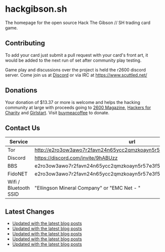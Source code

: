 # hackgibson.sh
The homepage for the open source Hack The Gibson // SH trading card game.


## Contributing

To add your card just submit a pull request with your card's front art, it would be added to the next run of set after community play testing.

Game play and discussions over the project is held the r2600 discord server. Come join us at [Discord](https://discord.com/invite/9hABUzz) or via IRC at https://www.scuttled.net/


## Donations

Your donation of $13.37 or more is welcome and helps the hacking community at large with proceeds going to [2600 Magazine](https://2600.com/), [Hackers for Charity](https://hackersforcharity.org) and [Girlstart](https://girlstart.org).  Visit [buymeacoffee](https://www.buymeacoffee.com/hackgibson.sh) to donate.


## Contact Us

Service | url
-|-
Tor | http://e2ro3ow3awo7r2favn24n65ycc2qmzkoayn5r57e3f56nvjwdcgg32ad.onion
Discord | https://discord.com/invite/9hABUzz
BBS | e2ro3ow3awo7r2favn24n65ycc2qmzkoayn5r57e3f56nvjwdcgg32ad.onion:23
FidoNET | e2ro3ow3awo7r2favn24n65ycc2qmzkoayn5r57e3f56nvjwdcgg32ad.onion:24554
Wifi / Bluetooth SSID | "Ellingson Mineral Company" or "EMC Net - <fidonet address>"

## Latest Changes
<!-- BLOG-POST-LIST:START -->
- [Updated with the latest blog posts](https://github.com/DFW2600/hackgibson.sh/commit/29de5feebf7877bf5705dfd52a48e05c74869f27)
- [Updated with the latest blog posts](https://github.com/DFW2600/hackgibson.sh/commit/d506a28d46fce7bcf778ee35e8be9496cf4e1db8)
- [Updated with the latest blog posts](https://github.com/DFW2600/hackgibson.sh/commit/6b0f2afe2e34c667cdb6ac70398c4ca99641dc3e)
- [Updated with the latest blog posts](https://github.com/DFW2600/hackgibson.sh/commit/eefb29e86f9add407d5d34a819ac563c3cc6a5a5)
- [Updated with the latest blog posts](https://github.com/DFW2600/hackgibson.sh/commit/e3ad5b78a8794a628ceb3d8399ab1676c2179673)
<!-- BLOG-POST-LIST:END -->

